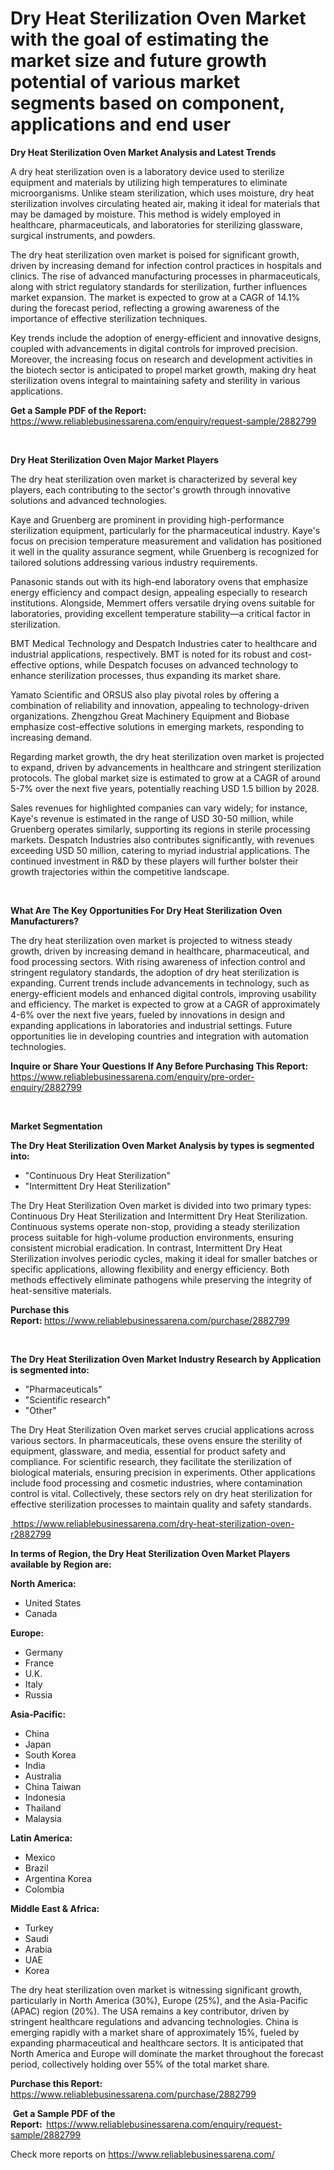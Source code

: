 <p><h1>Dry Heat Sterilization Oven Market with the goal of estimating the market size and future growth potential of various market segments based on component, applications and end user</h1></p><p><strong>Dry Heat Sterilization Oven Market Analysis and Latest Trends</strong></p>
<p><p>A dry heat sterilization oven is a laboratory device used to sterilize equipment and materials by utilizing high temperatures to eliminate microorganisms. Unlike steam sterilization, which uses moisture, dry heat sterilization involves circulating heated air, making it ideal for materials that may be damaged by moisture. This method is widely employed in healthcare, pharmaceuticals, and laboratories for sterilizing glassware, surgical instruments, and powders.</p><p>The dry heat sterilization oven market is poised for significant growth, driven by increasing demand for infection control practices in hospitals and clinics. The rise of advanced manufacturing processes in pharmaceuticals, along with strict regulatory standards for sterilization, further influences market expansion. The market is expected to grow at a CAGR of 14.1% during the forecast period, reflecting a growing awareness of the importance of effective sterilization techniques. </p><p>Key trends include the adoption of energy-efficient and innovative designs, coupled with advancements in digital controls for improved precision. Moreover, the increasing focus on research and development activities in the biotech sector is anticipated to propel market growth, making dry heat sterilization ovens integral to maintaining safety and sterility in various applications.</p></p>
<p><strong>Get a Sample PDF of the Report:&nbsp;</strong> <a href="https://www.reliablebusinessarena.com/enquiry/request-sample/2882799?utm_campaign=3177&utm_medium=2&utm_source=Github&utm_content=ia&utm_term=13032025&utm_id=dry-heat-sterilization-oven">https://www.reliablebusinessarena.com/enquiry/request-sample/2882799</a></p>
<p>&nbsp;</p>
<p><strong>Dry Heat Sterilization Oven Major Market Players</strong></p>
<p><p>The dry heat sterilization oven market is characterized by several key players, each contributing to the sector's growth through innovative solutions and advanced technologies. </p><p>Kaye and Gruenberg are prominent in providing high-performance sterilization equipment, particularly for the pharmaceutical industry. Kaye's focus on precision temperature measurement and validation has positioned it well in the quality assurance segment, while Gruenberg is recognized for tailored solutions addressing various industry requirements. </p><p>Panasonic stands out with its high-end laboratory ovens that emphasize energy efficiency and compact design, appealing especially to research institutions. Alongside, Memmert offers versatile drying ovens suitable for laboratories, providing excellent temperature stability—a critical factor in sterilization.</p><p>BMT Medical Technology and Despatch Industries cater to healthcare and industrial applications, respectively. BMT is noted for its robust and cost-effective options, while Despatch focuses on advanced technology to enhance sterilization processes, thus expanding its market share.</p><p>Yamato Scientific and ORSUS also play pivotal roles by offering a combination of reliability and innovation, appealing to technology-driven organizations. Zhengzhou Great Machinery Equipment and Biobase emphasize cost-effective solutions in emerging markets, responding to increasing demand.</p><p>Regarding market growth, the dry heat sterilization oven market is projected to expand, driven by advancements in healthcare and stringent sterilization protocols. The global market size is estimated to grow at a CAGR of around 5-7% over the next five years, potentially reaching USD 1.5 billion by 2028.</p><p>Sales revenues for highlighted companies can vary widely; for instance, Kaye's revenue is estimated in the range of USD 30-50 million, while Gruenberg operates similarly, supporting its regions in sterile processing markets. Despatch Industries also contributes significantly, with revenues exceeding USD 50 million, catering to myriad industrial applications. The continued investment in R&D by these players will further bolster their growth trajectories within the competitive landscape.</p></p>
<p>&nbsp;</p>
<p><strong>What Are The Key Opportunities For Dry Heat Sterilization Oven Manufacturers?</strong></p>
<p><p>The dry heat sterilization oven market is projected to witness steady growth, driven by increasing demand in healthcare, pharmaceutical, and food processing sectors. With rising awareness of infection control and stringent regulatory standards, the adoption of dry heat sterilization is expanding. Current trends include advancements in technology, such as energy-efficient models and enhanced digital controls, improving usability and efficiency. The market is expected to grow at a CAGR of approximately 4-6% over the next five years, fueled by innovations in design and expanding applications in laboratories and industrial settings. Future opportunities lie in developing countries and integration with automation technologies.</p></p>
<p><strong>Inquire or Share Your Questions If Any Before Purchasing This Report:</strong> <a href="https://www.reliablebusinessarena.com/enquiry/pre-order-enquiry/2882799?utm_campaign=3177&utm_medium=2&utm_source=Github&utm_content=ia&utm_term=13032025&utm_id=dry-heat-sterilization-oven">https://www.reliablebusinessarena.com/enquiry/pre-order-enquiry/2882799</a></p>
<p>&nbsp;</p>
<p><strong>Market Segmentation</strong></p>
<p><strong>The Dry Heat Sterilization Oven Market Analysis by types is segmented into:</strong></p>
<p><ul><li>"Continuous Dry Heat Sterilization"</li><li>"Intermittent Dry Heat Sterilization"</li></ul></p>
<p><p>The Dry Heat Sterilization Oven market is divided into two primary types: Continuous Dry Heat Sterilization and Intermittent Dry Heat Sterilization. Continuous systems operate non-stop, providing a steady sterilization process suitable for high-volume production environments, ensuring consistent microbial eradication. In contrast, Intermittent Dry Heat Sterilization involves periodic cycles, making it ideal for smaller batches or specific applications, allowing flexibility and energy efficiency. Both methods effectively eliminate pathogens while preserving the integrity of heat-sensitive materials.</p></p>
<p><strong>Purchase this Report:&nbsp;</strong><a href="https://www.reliablebusinessarena.com/purchase/2882799?utm_campaign=3177&utm_medium=2&utm_source=Github&utm_content=ia&utm_term=13032025&utm_id=dry-heat-sterilization-oven">https://www.reliablebusinessarena.com/purchase/2882799</a></p>
<p>&nbsp;</p>
<p><strong>The Dry Heat Sterilization Oven Market Industry Research by Application is segmented into:</strong></p>
<p><ul><li>"Pharmaceuticals"</li><li>"Scientific research"</li><li>"Other"</li></ul></p>
<p><p>The Dry Heat Sterilization Oven market serves crucial applications across various sectors. In pharmaceuticals, these ovens ensure the sterility of equipment, glassware, and media, essential for product safety and compliance. For scientific research, they facilitate the sterilization of biological materials, ensuring precision in experiments. Other applications include food processing and cosmetic industries, where contamination control is vital. Collectively, these sectors rely on dry heat sterilization for effective sterilization processes to maintain quality and safety standards.</p></p>
<p><a href="https://www.reliablebusinessarena.com/dry-heat-sterilization-oven-r2882799?utm_campaign=3177&utm_medium=2&utm_source=Github&utm_content=ia&utm_term=13032025&utm_id=dry-heat-sterilization-oven">&nbsp;https://www.reliablebusinessarena.com/dry-heat-sterilization-oven-r2882799</a></p>
<p><strong>In terms of Region, the Dry Heat Sterilization Oven Market Players available by Region are:</strong></p>
<p>
    <p> <strong> North America: </strong>
        <ul>
            <li>United States</li>
            <li>Canada</li>
        </ul>
        </p> 
    <p> <strong> Europe: </strong>
        <ul>
            <li>Germany</li>
            <li>France</li>
            <li>U.K.</li>
            <li>Italy</li>
            <li>Russia</li>
        </ul>
        </p> 
    <p> <strong> Asia-Pacific: </strong>
        <ul>
            <li>China</li>
            <li>Japan</li>
            <li>South Korea</li>
            <li>India</li>
            <li>Australia</li>
            <li>China Taiwan</li>
            <li>Indonesia</li>
            <li>Thailand</li>
            <li>Malaysia</li>
        </ul>
        </p> 
    <p> <strong> Latin America: </strong>
        <ul>
            <li>Mexico</li>
            <li>Brazil</li>
            <li>Argentina Korea</li>
            <li>Colombia</li>
        </ul>
        </p> 
    <p> <strong> Middle East & Africa: </strong>
        <ul>
            <li>Turkey</li>
            <li>Saudi</li>
            <li>Arabia</li>
            <li>UAE</li>
            <li>Korea</li>
        </ul>
    </p>
    </p>
<p><p>The dry heat sterilization oven market is witnessing significant growth, particularly in North America (30%), Europe (25%), and the Asia-Pacific (APAC) region (20%). The USA remains a key contributor, driven by stringent healthcare regulations and advancing technologies. China is emerging rapidly with a market share of approximately 15%, fueled by expanding pharmaceutical and healthcare sectors. It is anticipated that North America and Europe will dominate the market throughout the forecast period, collectively holding over 55% of the total market share.</p></p>
<p><strong>Purchase this Report: </strong><a href="https://www.reliablebusinessarena.com/purchase/2882799?utm_campaign=3177&utm_medium=2&utm_source=Github&utm_content=ia&utm_term=13032025&utm_id=dry-heat-sterilization-oven">https://www.reliablebusinessarena.com/purchase/2882799</a></p>
<p>&nbsp;<strong>Get a Sample PDF of the Report:&nbsp;&nbsp;</strong><a href="https://www.reliablebusinessarena.com/enquiry/request-sample/2882799?utm_campaign=3177&utm_medium=2&utm_source=Github&utm_content=ia&utm_term=13032025&utm_id=dry-heat-sterilization-oven">https://www.reliablebusinessarena.com/enquiry/request-sample/2882799</a></p>
<p><strong></strong></p>
<p>Check more reports on <a href="https://www.reliablebusinessarena.com/?utm_campaign=3177&utm_medium=2&utm_source=Github&utm_content=ia&utm_term=13032025&utm_id=dry-heat-sterilization-oven">https://www.reliablebusinessarena.com/</a></p>